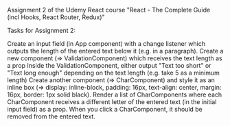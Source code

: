 Assignment 2 of the Udemy React course "React - The Complete Guide (incl Hooks, React Router, Redux)"

Tasks for Assignment 2:

   Create an input field (in App component) with a change listener which outputs the length of the entered text below it (e.g. in a paragraph).
   Create a new component (=> ValidationComponent) which receives the text length as a prop
   Inside the ValidationComponent, either output "Text too short" or "Text long enough" depending on the text length (e.g. take 5 as a minimum length)
   Create another component (=> CharComponent) and style it as an inline box (=> display: inline-block, padding: 16px, text-align: center, margin: 16px, border: 1px solid black).
   Render a list of CharComponents where each CharComponent receives a different letter of the entered text (in the initial input field) as a prop.
   When you click a CharComponent, it should be removed from the entered text.
